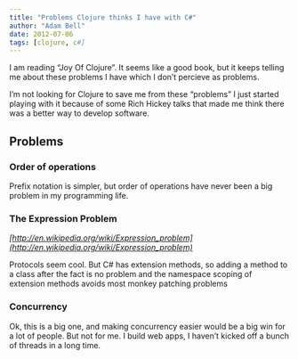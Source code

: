 ```yaml
---
title: "Problems Clojure thinks I have with C#"
author: "Adam Bell"
date: 2012-07-06
tags: [clojure, c#]
---
```

I am reading “Joy Of Clojure”. It seems like a good book, but it keeps telling me about these problems I have which I don’t percieve as problems.
<!--more-->
I’m not looking for Clojure to save me from these “problems” I just started playing with it because of some Rich Hickey talks that made me think there was a better way to develop software.

## Problems

### Order of operations

Prefix notation is simpler, but order of operations have never been a big problem in my programming life.

### The Expression Problem

_[http://en.wikipedia.org/wiki/Expression_problem](http://en.wikipedia.org/wiki/Expression_problem)_

Protocols seem cool. But C# has extension methods, so adding a method to a class after the fact is no problem and the namespace scoping of extension methods avoids most monkey patching problems

### Concurrency

Ok, this is a big one, and making concurrency easier would be a big win for a lot of people. But not for me. I build web apps, I haven’t kicked off a bunch of threads in a long time.
